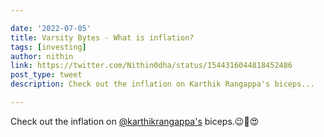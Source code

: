 ```yaml
---

date: '2022-07-05'
title: Varsity Bytes - What is inflation?
tags: [investing]
author: nithin
link: https://twitter.com/Nithin0dha/status/1544316044818452486
post_type: tweet
description: Check out the inflation on Karthik Rangappa's biceps...

---
```


Check out the inflation on [@karthikrangappa's](https://twitter.com/karthikrangappa) biceps.😉💪😍
